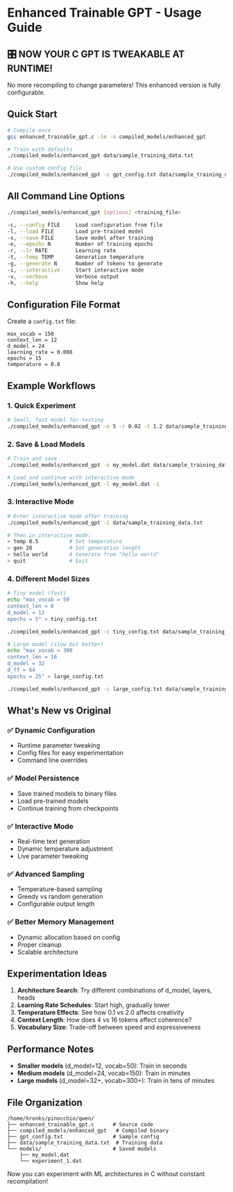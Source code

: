 # Enhanced Trainable GPT - Usage Guide

## 🎛️ NOW YOUR C GPT IS TWEAKABLE AT RUNTIME!

No more recompiling to change parameters! This enhanced version is fully configurable.

## Quick Start

```bash
# Compile once
gcc enhanced_trainable_gpt.c -lm -o compiled_models/enhanced_gpt

# Train with defaults
./compiled_models/enhanced_gpt data/sample_training_data.txt

# Use custom config file
./compiled_models/enhanced_gpt -c gpt_config.txt data/sample_training_data.txt
```

## All Command Line Options

```bash
./compiled_models/enhanced_gpt [options] <training_file>

-c, --config FILE     Load configuration from file
-l, --load FILE       Load pre-trained model  
-s, --save FILE       Save model after training
-e, --epochs N        Number of training epochs
-r, --lr RATE         Learning rate
-t, --temp TEMP       Generation temperature
-g, --generate N      Number of tokens to generate
-i, --interactive     Start interactive mode
-v, --verbose         Verbose output
-h, --help            Show help
```

## Configuration File Format

Create a `config.txt` file:
```
max_vocab = 150
context_len = 12
d_model = 24
learning_rate = 0.008
epochs = 15
temperature = 0.8
```

## Example Workflows

### 1. Quick Experiment
```bash
# Small, fast model for testing
./compiled_models/enhanced_gpt -e 5 -r 0.02 -t 1.2 data/sample_training_data.txt
```

### 2. Save & Load Models  
```bash
# Train and save
./compiled_models/enhanced_gpt -s my_model.dat data/sample_training_data.txt

# Load and continue with interactive mode
./compiled_models/enhanced_gpt -l my_model.dat -i
```

### 3. Interactive Mode
```bash
# Enter interactive mode after training
./compiled_models/enhanced_gpt -i data/sample_training_data.txt

# Then in interactive mode:
> temp 0.5          # Set temperature
> gen 20            # Set generation length  
> hello world       # Generate from "hello world"
> quit              # Exit
```

### 4. Different Model Sizes
```bash
# Tiny model (fast)
echo "max_vocab = 50
context_len = 6  
d_model = 12
epochs = 5" > tiny_config.txt

./compiled_models/enhanced_gpt -c tiny_config.txt data/sample_training_data.txt

# Large model (slow but better)
echo "max_vocab = 300
context_len = 16
d_model = 32
d_ff = 64
epochs = 25" > large_config.txt

./compiled_models/enhanced_gpt -c large_config.txt data/sample_training_data.txt
```

## What's New vs Original

### ✅ Dynamic Configuration
- Runtime parameter tweaking
- Config files for easy experimentation
- Command line overrides

### ✅ Model Persistence
- Save trained models to binary files
- Load pre-trained models
- Continue training from checkpoints

### ✅ Interactive Mode
- Real-time text generation
- Dynamic temperature adjustment
- Live parameter tweaking

### ✅ Advanced Sampling
- Temperature-based sampling
- Greedy vs random generation
- Configurable output length

### ✅ Better Memory Management
- Dynamic allocation based on config
- Proper cleanup
- Scalable architecture

## Experimentation Ideas

1. **Architecture Search**: Try different combinations of d_model, layers, heads
2. **Learning Rate Schedules**: Start high, gradually lower
3. **Temperature Effects**: See how 0.1 vs 2.0 affects creativity
4. **Context Length**: How does 4 vs 16 tokens affect coherence?
5. **Vocabulary Size**: Trade-off between speed and expressiveness

## Performance Notes

- **Smaller models** (d_model=12, vocab=50): Train in seconds
- **Medium models** (d_model=24, vocab=150): Train in minutes  
- **Large models** (d_model=32+, vocab=300+): Train in tens of minutes

## File Organization

```
/home/kronks/pinocchio/qwen/
├── enhanced_trainable_gpt.c      # Source code
├── compiled_models/enhanced_gpt   # Compiled binary
├── gpt_config.txt                # Sample config
├── data/sample_training_data.txt  # Training data
└── models/                       # Saved models
    ├── my_model.dat
    └── experiment_1.dat
```

Now you can experiment with ML architectures in C without constant recompilation!